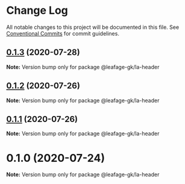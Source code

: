 # Change Log

All notable changes to this project will be documented in this file.
See [Conventional Commits](https://conventionalcommits.org) for commit guidelines.

## [0.1.3](https://github.com/leafage-gk/leafage-libs/compare/@leafage-gk/la-header@0.1.2...@leafage-gk/la-header@0.1.3) (2020-07-28)

**Note:** Version bump only for package @leafage-gk/la-header

## [0.1.2](https://github.com/leafage-gk/leafage-libs/compare/@leafage-gk/la-header@0.1.1...@leafage-gk/la-header@0.1.2) (2020-07-26)

**Note:** Version bump only for package @leafage-gk/la-header

## [0.1.1](https://github.com/leafage-gk/leafage-libs/compare/@leafage-gk/la-header@0.1.0...@leafage-gk/la-header@0.1.1) (2020-07-26)

**Note:** Version bump only for package @leafage-gk/la-header

# 0.1.0 (2020-07-24)

**Note:** Version bump only for package @leafage-gk/la-header
